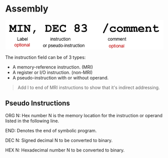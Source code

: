 # Assembly
![picture 2](assets/lecture8-instructionFormat.png)  

The instruction field can be of 3 types: 
- A memory-reference instruction. (MRI)
- A register or I/O instruction. (non-MRI)
- A pseudo-instruction with or without operand.

> Add I to end of MRI instructions to show that it's indirect addressing.

## Pseudo Instructions
ORG N: 
    Hex number N is the memory location for the instruction or operand listed in the following line.

END: 
    Denotes the end of symbolic program.

DEC N: 
    Signed decimal N to be converted to binary.

HEX N: 
    Hexadecimal number N to be converted to binary.
